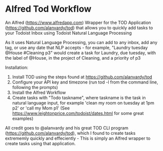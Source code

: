 # Alfred Tod Workflow
An Alfred (https://www.alfredapp.com) Wrapper for the TOD Application (https://github.com/alanvardy/tod) that allows you to quickly add tasks to your Todoist Inbox using Todoist Natural Language Processing

As it uses Natural Language Processing, you can add to any inbox, add any tag, or use any date that NLP accepts - for example, "Laundry tuesday @House #Cleaning p3" would create a task for Laundry, due tuesday, with the label of @House, in the project of Cleaning, and a priority of p3

Installation:
1) Install TOD using the steps found at https://github.com/alanvardy/tod
2) Configure your API key and timezone (run tod -l from the command line, following the prompts)
3) Install the Alfred Workflow
4) Create tasks with "Todo taskname", where taskname is the task in natural language input, for example 'clean my room on tuesday at 1pm p2' or 'call my Mom p1'
(See https://www.leightonprice.com/todoist/dates.html for some great examples)

All credit goes to @alanvardy and his great TOD CLI program (https://github.com/alanvardy/tod), which I found to create tasks extrememly quickly and effeciently - This is simply an Alfred wrapper to create tasks using that application.
